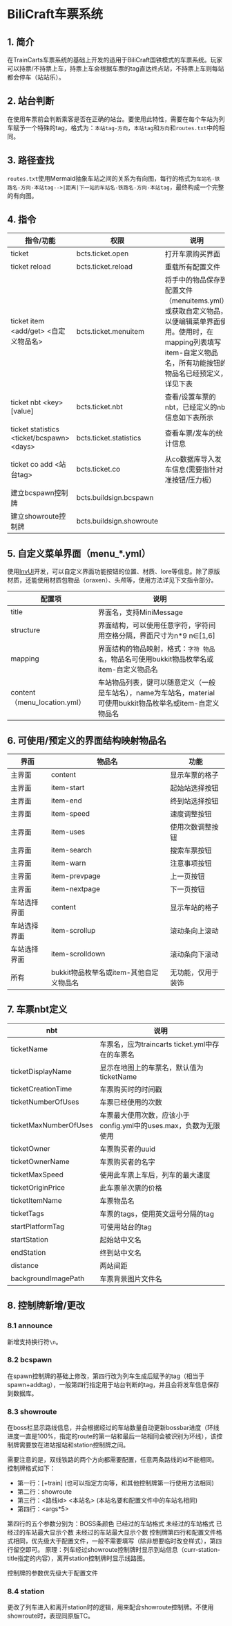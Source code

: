 # BiliCraft车票系统

## 1. 简介
在TrainCarts车票系统的基础上开发的适用于BiliCraft国铁模式的车票系统。玩家可以持票/不持票上车，持票上车会根据车票的tag直达终点站，不持票上车则每站都会停车（站站乐）。


## 2. 站台判断
在使用车票前会判断乘客是否在正确的站台。要使用此特性，需要在每个车站为列车赋予一个特殊的tag，格式为：`本站tag-方向`，`本站tag`和`方向`和`routes.txt`中的相同。


## 3. 路径查找
`routes.txt`使用Mermaid抽象车站之间的关系为有向图，每行的格式为`车站名-铁路名-方向-本站tag-->|距离|下一站的车站名-铁路名-方向-本站tag`，最终构成一个完整的有向图。


## 4. 指令
| 指令/功能                                       | 权限                       | 说明                                                                                               |
|---------------------------------------------|--------------------------|--------------------------------------------------------------------------------------------------|
| ticket                                      | bcts.ticket.open         | 打开车票购买界面                                                                                         |
| ticket reload                               | bcts.ticket.reload       | 重载所有配置文件                                                                                         |
| ticket item \<add/get> <自定义物品名>             | bcts.ticket.menuitem     | 将手中的物品保存到配置文件（menuitems.yml）或获取自定义物品，以便编辑菜单界面使用。使用时，在mapping列表填写item-自定义物品名，所有功能按钮的物品名已经预定义，详见下表 |
| ticket nbt \<key> \[value]                  | bcts.ticket.nbt          | 查看/设置车票的nbt，已经定义的nbt信息如下表所示                                                                      |
| ticket statistics \<ticket/bcspawn> \<days> | bcts.ticket.statistics   | 查看车票/发车的统计信息                                                                                     |
| ticket co add \<站台tag>                      | bcts.ticket.co           | 从co数据库导入发车信息(需要指针对准按钮/压力板)                                                                       |
| 建立bcspawn控制牌                                | bcts.buildsign.bcspawn   |                                                                                                  |
| 建立showroute控制牌                              | bcts.buildsign.showroute |                                                                                                  |


## 5. 自定义菜单界面（menu_*.yml）
使用[InvUI](https://github.com/NichtStudioCode/InvUI)开发，可以自定义界面功能按钮的位置、材质、lore等信息。除了原版材质，还能使用材质包物品（oraxen）、头颅等，使用方法详见下文指令部分。

| 配置项                        | 说明                                                                 |
|----------------------------|--------------------------------------------------------------------|
| title                      | 界面名，支持MiniMessage                                                  |
| structure                  | 界面结构，可以使用任意字符，字符间用空格分隔，界面尺寸为n*9 n∈[1,6]                            |
| mapping                    | 界面结构的物品映射，格式：`字符 物品名`，物品名可使用bukkit物品枚举名或item-自定义物品名                |
| content（menu_location.yml） | 车站物品列表，键可以随意定义（一般是车站名），name为车站名，material可使用bukkit物品枚举名或item-自定义物品名 |


## 6. 可使用/预定义的界面结构映射物品名
| 界面         | 物品名                       | 功能        |
|------------|---------------------------|-----------|
| 主界面        | content                   | 显示车票的格子   |
| 主界面        | item-start                | 起始站选择按钮   |
| 主界面        | item-end                  | 终到站选择按钮   |
| 主界面        | item-speed                | 速度调整按钮    |
| 主界面        | item-uses                 | 使用次数调整按钮  |
| 主界面        | item-search               | 搜索车票按钮    |
| 主界面        | item-warn                 | 注意事项按钮    |
| 主界面        | item-prevpage             | 上一页按钮     |
| 主界面        | item-nextpage             | 下一页按钮     |
| 车站选择界面     | content                   | 显示车站的格子   |
| 车站选择界面 | item-scrollup             | 滚动条向上滚动   |
| 车站选择界面 | item-scrolldown           | 滚动条向下滚动   |
| 所有         | bukkit物品枚举名或item-其他自定义物品名 | 无功能，仅用于装饰 |


## 7. 车票nbt定义
| nbt                   | 说明                                        |
|-----------------------|-------------------------------------------|
| ticketName            | 车票名，应为traincarts ticket.yml中存在的车票名        |
| ticketDisplayName     | 显示在地图上的车票名，默认值为ticketName                 |
| ticketCreationTime    | 车票购买时的时间戳                                 |
| ticketNumberOfUses    | 车票已经使用的次数                                 |
| ticketMaxNumberOfUses | 车票最大使用次数，应该小于config.yml中的uses.max，负数为无限使用 |
| ticketOwner           | 车票购买者的uuid                                |
| ticketOwnerName       | 车票购买者的名字                                  |
| ticketMaxSpeed        | 使用此车票上车后，列车的最大速度                          |
| ticketOriginPrice     | 此车票单次票的价格                                 |
| ticketItemName        | 车票物品名                                     |
| ticketTags            | 车票的tags，使用英文逗号分隔的tag                      |
| startPlatformTag      | 可使用站台的tag                                 |
| startStation          | 起始站中文名                                    |
| endStation            | 终到站中文名                                    |
| distance              | 两站间距                                      |
| backgroundImagePath   | 车票背景图片文件名                                 |

## 8. 控制牌新增/更改

### 8.1 announce
新增支持换行符`\n`。


### 8.2 bcspawn
在spawn控制牌的基础上修改，第四行改为列车生成后赋予的tag（相当于spawn+addtag），一般第四行指定用于站台判断的tag，并且会将发车信息保存到数据库。


### 8.3 showroute
在boss栏显示路线信息，并会根据经过的车站数量自动更新bossbar进度（环线进度一直是100%，指定的route的第一站和最后一站相同会被识别为环线），该控制牌需要放在进站报站和station控制牌之间。

需要注意的是，双线铁路的两个方向都需要配置，任意两条路线的id不能相同。
控制牌格式如下：
- 第一行：[+train]  (也可以指定方向等，和其他控制牌第一行使用方法相同)
- 第二行：showroute
- 第三行：<路线id> <本站名>   (本站名要和配置文件中的车站名相同)
- 第四行：<args*5>

第四行的五个参数分别为：BOSS条颜色 已经过的车站格式 未经过的车站格式 已经过的车站最大显示个数 未经过的车站最大显示个数
控制牌第四行和配置文件格式相同，优先级大于配置文件，一般不需要填写（除非想要临时改变样式），第四行留空即可。
原理：列车经过showroute控制牌时显示到站信息（curr-station-title指定的内容），离开station控制牌时显示线路图。

控制牌的参数优先级大于配置文件


### 8.4 station
更改了列车进入和离开station时的逻辑，用来配合showroute控制牌。不使用showroute时，表现同原版TC。